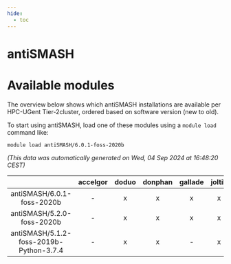 ```yaml
---
hide:
  - toc
---
```


antiSMASH
=========

# Available modules


The overview below shows which antiSMASH installations are available per HPC-UGent Tier-2cluster, ordered based on software version (new to old).

To start using antiSMASH, load one of these modules using a `module load` command like:

```shell
module load antiSMASH/6.0.1-foss-2020b
```

*(This data was automatically generated on Wed, 04 Sep 2024 at 16:48:20 CEST)*  

| |accelgor|doduo|donphan|gallade|joltik|shinx|skitty|
| :---: | :---: | :---: | :---: | :---: | :---: | :---: | :---: |
|antiSMASH/6.0.1-foss-2020b|-|x|x|x|x|-|x|
|antiSMASH/5.2.0-foss-2020b|-|x|x|x|x|-|x|
|antiSMASH/5.1.2-foss-2019b-Python-3.7.4|-|x|x|-|x|-|x|
